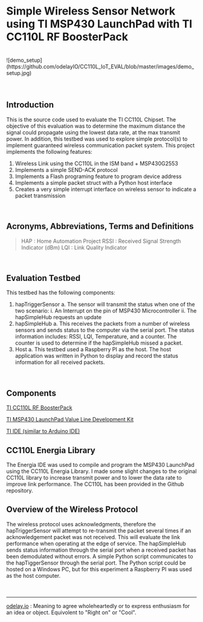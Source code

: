 # Simple Wireless Sensor Network using TI MSP430 LaunchPad with TI CC110L RF BoosterPack
<br>
![demo_setup](https://github.com/odelayIO/CC110L_IoT_EVAL/blob/master/images/demo_setup.jpg)
<br>
<br>
<br>

## Introduction
This is the source code used to evaluate the TI CC110L Chipset.  The objective of this evaluation was to determine the maximum distance the signal could propagate using the lowest data rate, at the max transmit power.  In addition, this testbed was used to explore simple protocol(s) to implement guaranteed wireless communication packet system.
This project implements the following features:
1.	Wireless Link using the CC110L in the ISM band + MSP430G2553
2.	Implements a simple SEND-ACK protocol
3.	Implements a Flash programing feature to program device address 
4.	Implements a simple packet struct with a Python host interface
5.	Creates a very simple interrupt interface on wireless sensor to indicate a packet transmission
<br>


## Acronyms, Abbreviations, Terms and Definitions
> HAP : Home Automation Project
> RSSI : Received Signal Strength Indicator (dBm)
> LQI : Link Quality Indicator
<br>

## Evaluation Testbed
This testbed has the following components: 
1.	hapTriggerSensor
a.	The sensor will transmit the status when one of the two scenario:
i.	An Interrupt on the pin of MSP430 Microcontroller
ii.	The hapSimpleHub requests an update
2.	hapSimpleHub
a.	This receives the packets from a number of wireless sensors and sends status to the computer via the serial port. The status information includes: RSSI, LQI, Temperature, and a counter.  The counter is used to determine if the hapSimpleHub missed a packet.
3.	Host
a.	This testbed used a Raspberry PI as the host.  The host application was written in Python to display and record the status information for all received packets.
<br>

## Components

[TI CC110L RF BoosterPack](http://www.ti.com/tool/430boost-cc110l)

[TI MSP430 LaunchPad Value Line Development Kit](http://www.ti.com/tool/msp-exp430g2)

[TI IDE (similar to Arduino IDE)](http://energia.nu/)
<br>

## CC110L Energia Library
The Energia IDE was used to compile and program the MSP430 LaunchPad using the CC110L Energia Library.  I made some slight changes to the original CC110L library to increase transmit power and to lower the data rate to improve link performance.  The CC110L has been provided in the Github repository.
<br>

## Overview of the Wireless Protocol
The wireless protocol uses acknowledgments, therefore the hapTriggerSensor will attempt to re-transmit the packet several times if an acknowledgement packet was not received.  This will evaluate the link performance when operating at the edge of service.  The hapSimpleHub sends status information through the serial port when a received packet has been demodulated without errors.
A simple Python script communicates to the hapTiggerSensor through the serial port.  The Python script could be hosted on a Windows PC, but for this experiment a Raspberry PI was used as the host computer.
<br>
<br>
<br>
****
[odelay.io](http://odelay.io) : Meaning to agree wholeheartedly or to express enthusiasm for an idea or object. Equivolent to "Right on" or "Cool".

